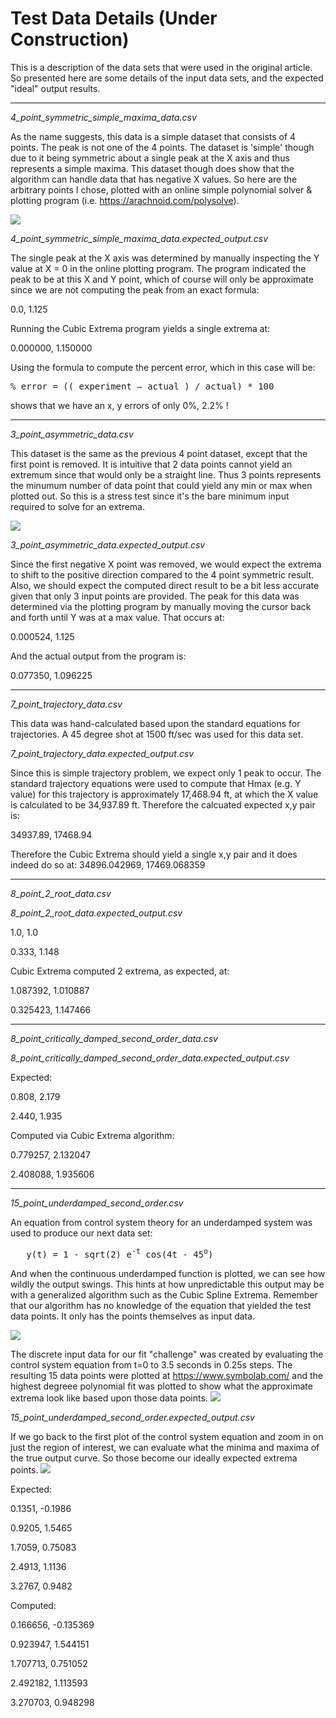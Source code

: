 # Test Data Details (Under Construction)

This is a description of the data sets that were used in the original article. So presented here are some details of the input data sets, and the expected "ideal" output results.

---

*4_point_symmetric_simple_maxima_data.csv*

As the name suggests, this data is a simple dataset that consists of 4 points. The peak is not one of the 4 points. The dataset is 'simple' though due to it being symmetric about a single peak at the X axis and thus represents a simple maxima. This dataset though does show that the algorithm can handle data that has negative X values. So here are the arbitrary points I chose, plotted with an online simple polynomial solver & plotting program (i.e. https://arachnoid.com/polysolve).

![](4_point_symmetric_simple_maxima_data.png)

*4_point_symmetric_simple_maxima_data.expected_output.csv*

The single peak at the X axis was determined by manually inspecting the Y value at X = 0 in the online plotting program. The program indicated the peak to be at this X and Y point, which of course will only be approximate since we are not computing the peak from an exact formula:

0.0, 1.125

Running the Cubic Extrema program yields a single extrema at:

0.000000, 1.150000

Using the formula to compute the percent error, which in this case will be:

<pre>% error = (( experiment – actual ) / actual) * 100</pre>

shows that we have an x, y errors of only 0%, 2.2% !

---

*3_point_asymmetric_data.csv*

This dataset is the same as the previous 4 point dataset, except that the first point is removed. It is intuitive that 2 data points cannot yield an extremum since that would only be a straight line. Thus 3 points represents the minumum number of data point that could yield any min or max when plotted out. So this is a stress test since it's the bare minimum input required to solve for an extrema. 

![](3_point_asymmetric_data.png)

*3_point_asymmetric_data.expected_output.csv*

Since the first negative X point was removed, we would expect the extrema to shift to the positive direction compared to the 4 point symmetric result. Also, we should expect the computed direct result to be a bit less accurate given that only 3 input points are provided.
The peak for this data was determined via the plotting program by manually moving the cursor back and forth until Y was at a max value. That occurs at:

0.000524, 1.125

And the actual output from the program is:

0.077350, 1.096225

---

*7_point_trajectory_data.csv*

This data was hand-calculated based upon the standard equations for trajectories. A 45 degree shot at 1500 ft/sec was used for this data set.

*7_point_trajectory_data.expected_output.csv*

Since this is simple trajectory problem, we expect only 1 peak to occur. The standard trajectory equations were used to compute that Hmax (e.g. Y value) for this trajectory is approximately 17,468.94 ft, at which the X value is calculated to be 34,937.89 ft. Therefore the calcuated expected x,y pair is:

34937.89, 17468.94

Therefore the Cubic Extrema should yield a single x,y pair and it does indeed do so at:
34896.042969, 17469.068359

---

*8_point_2_root_data.csv*

*8_point_2_root_data.expected_output.csv*

1.0, 1.0

0.333, 1.148

Cubic Extrema computed 2 extrema, as expected, at:

1.087392, 1.010887

0.325423, 1.147466

---

*8_point_critically_damped_second_order_data.csv*


*8_point_critically_damped_second_order_data.expected_output.csv*

Expected:

0.808, 2.179

2.440, 1.935

Computed via Cubic Extrema algorithm:

0.779257, 2.132047

2.408088, 1.935606

___

*15_point_underdamped_second_order.csv*

An equation from control system theory for an underdamped system was used to produce our next data set:

<pre>   y(t) = 1 - sqrt(2) e<sup>-t</sup> cos(4t - 45<sup>o</sup>)</pre>

And when the continuous underdamped function is plotted, we can see how wildly the output swings. This hints at how unpredictable this output may be with a generalized algorithm such as the Cubic Spline Extrema. Remember that our algorithm has no knowledge of the equation that yielded the test data points. It only has the points themselves as input data.

![](UnderdampedSecondOrderSystemWithEquation.png)

The discrete input data for our fit "challenge" was created by evaluating the control system equation from t=0 to 3.5 seconds in 0.25s steps. The resulting 15 data points were plotted at https://www.symbolab.com/ and the highest degreee polynomial fit was plotted to show what the approximate extrema look like based upon those data points.
![](15_point_underdamped_polynomial_fit.png)


*15_point_underdamped_second_order.expected_output.csv*

If we go back to the first plot of the control system equation and zoom in on just the region of interest, we can evaluate what the minima and maxima of the true output curve. So those become our ideally expected extrema points.
![](UnderdampedSecondOrderSystem0to3.5.png)

Expected:

0.1351, -0.1986

0.9205, 1.5465

1.7059, 0.75083

2.4913, 1.1136

3.2767, 0.9482

Computed:

0.166656, -0.135369

0.923947, 1.544151

1.707713, 0.751052

2.492182, 1.113593

3.270703, 0.948298
